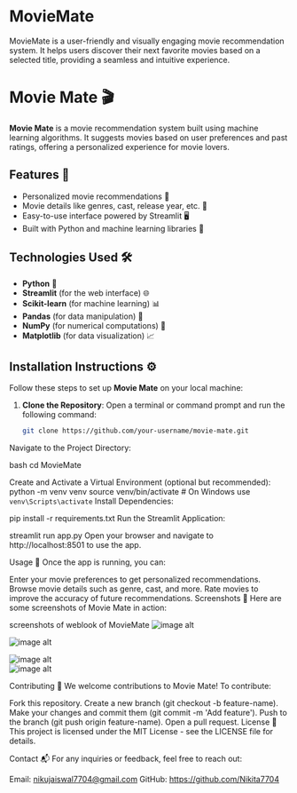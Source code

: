 # MovieMate
MovieMate is a user-friendly and visually engaging movie recommendation system. It helps users discover their next favorite movies based on a selected title, providing a seamless and intuitive experience.

# Movie Mate 🎬

**Movie Mate** is a movie recommendation system built using machine learning algorithms. It suggests movies based on user preferences and past ratings, offering a personalized experience for movie lovers.

## Features 🌟

- Personalized movie recommendations 🎯
- Movie details like genres, cast, release year, etc. 🎥
- Easy-to-use interface powered by Streamlit 🖥️
- Built with Python and machine learning libraries 🤖

## Technologies Used 🛠️

- **Python** 🐍
- **Streamlit** (for the web interface) 🌐
- **Scikit-learn** (for machine learning) 📊
- **Pandas** (for data manipulation) 📂
- **NumPy** (for numerical computations) 🔢
- **Matplotlib** (for data visualization) 📈

## Installation Instructions ⚙️

Follow these steps to set up **Movie Mate** on your local machine:

1. **Clone the Repository**:
   Open a terminal or command prompt and run the following command:
   ```bash
   git clone https://github.com/your-username/movie-mate.git
Navigate to the Project Directory:

bash
  cd MovieMate

Create and Activate a Virtual Environment (optional but recommended):
   python -m venv venv
source venv/bin/activate   # On Windows use `venv\Scripts\activate`
Install Dependencies:


pip install -r requirements.txt
Run the Streamlit Application:


streamlit run app.py
Open your browser and navigate to http://localhost:8501 to use the app.

Usage 📂
Once the app is running, you can:

Enter your movie preferences to get personalized recommendations.
Browse movie details such as genre, cast, and more.
Rate movies to improve the accuracy of future recommendations.
Screenshots 📸
Here are some screenshots of Movie Mate in action:

screenshots of weblook of MovieMate
![image alt](https://github.com/Nikita7704/MovieMate/blob/main/Screenshot%202025-01-06%20033308.png?raw=true)

![image alt](https://github.com/Nikita7704/MovieMate/blob/main/Screenshot%202025-01-06%20033320.png?raw=true)

![image alt](https://github.com/Nikita7704/MovieMate/blob/main/Screenshot%202025-01-06%20033255.png?raw=true)                 
![image alt](https://github.com/Nikita7704/MovieMate/blob/main/Screenshot%202025-01-06%20033235.png?raw=true)

Contributing 🤝
We welcome contributions to Movie Mate! To contribute:

Fork this repository.
Create a new branch (git checkout -b feature-name).
Make your changes and commit them (git commit -m 'Add feature').
Push to the branch (git push origin feature-name).
Open a pull request.
License 📜
This project is licensed under the MIT License - see the LICENSE file for details.

Contact 📬
For any inquiries or feedback, feel free to reach out:

Email: nikujaiswal7704@gmail.com
GitHub: https://github.com/Nikita7704

